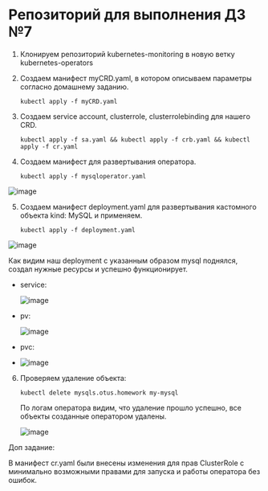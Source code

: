 # Репозиторий для выполнения ДЗ №7

1. Клонируем репозиторий kubernetes-monitoring в новую ветку kubernetes-operators

2. Создаем манифест myCRD.yaml, в котором описываем параметры согласно домашнему заданию.

   `kubectl apply -f myCRD.yaml`
   
3. Создаем service account, clusterrole, clusterrolebinding для нашего CRD.

   `kubectl apply -f sa.yaml && kubectl apply -f crb.yaml && kubectl apply -f cr.yaml`

4. Создаем манифест для развертывания оператора.

   `kubectl apply -f mysqloperator.yaml`

![image](https://github.com/Kuber-2024-04OTUS/hyperique_repo/assets/90676858/2d5e08e4-2e55-4018-accc-faa67dad2f19)


5. Создаем манифест deployment.yaml для развертывания кастомного объекта kind: MySQL и применяем.

   `kubectl apply -f deployment.yaml`

![image](https://github.com/Kuber-2024-04OTUS/hyperique_repo/assets/90676858/e2c5f642-5106-4d28-a9b1-13226b8da93a)

Как видим наш deployment с указанным образом mysql поднялся, создал нужные ресурсы и успешно функционирует.
 
 - service:
   
   ![image](https://github.com/Kuber-2024-04OTUS/hyperique_repo/assets/90676858/d7805fcb-7e65-44cc-95b7-2381ee1ed4a0)

 - pv:
   
   ![image](https://github.com/Kuber-2024-04OTUS/hyperique_repo/assets/90676858/ede4d951-c178-4202-9c0d-8540c0eef4eb)

 - pvc:
 - 
   ![image](https://github.com/Kuber-2024-04OTUS/hyperique_repo/assets/90676858/5f2f6b8f-e5dc-452a-abc1-4365f41e56e7)
 
6. Проверяем удаление объекта:
   
   `kubectl delete mysqls.otus.homework my-mysql`

   По логам оператора видим, что удаление прошло успешно, все объекты созданные оператором удалены.

   ![image](https://github.com/Kuber-2024-04OTUS/hyperique_repo/assets/90676858/9e10290f-852e-4fab-bc4f-7936c02d7ad0)


Доп задание:

  В манифест cr.yaml были внесены изменения для прав ClusterRole с минимально возможными правами для запуска и работы оператора без ошибок.
 
